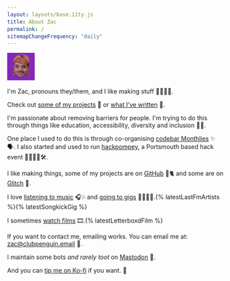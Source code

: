 ```yaml
---
layout: layouts/base.11ty.js
title: About Zac
permalink: /
sitemapChangeFrequency: "daily"
---
```


<picture>
    <source srcset="/images/zac-128.gif"
            media="(min-width: 500px)">
    <img class="my-face my-face--home"
         src="/images/zac-64.gif"
         alt="Zac in their human form"
         loading="lazy">
</picture>

I'm Zac, pronouns they/them, and I like making stuff <span aria-hidden="true">🤹‍♂️🔌🎨</span>.

Check out <a href="/projects">some of my projects</a> <span aria-hidden="true">📝</span> or <a href="/posts">what I've written</a> <span aria-hidden="true">🎨</span>.

I'm passionate about removing barriers for people. I'm trying to do this through things like education, accessibility, diversity and inclusion <span aria-hidden="true">🚧🚫</span>.

One place I used to do this is through co-organising <a href="https://codebar.io">codebar Monthlies</a> <span aria-hidden="true">✨🗣️</span>. I also started and used to run <a href="https://rosedigital.co.uk/blog/2014/11/24/hackpompey">hackpompey</a>, a Portsmouth based hack event <span aria-hidden="true">👨‍💻👩‍💻🛠️</span>.

I like making things, some of my projects are on <a href="https://github.com/zactopus">GitHub</a> <span aria-hidden="true">🐙🐈</span> and some are on <a href="https://glitch.com/@zaccolley">Glitch</a> <span aria-hidden="true">🎏</span>.

I love <a href="https://www.last.fm/user/zaccolley">listening to music</a> <span aria-hidden="true">🎧🎶</span> and <a href="https://www.songkick.com/users/zaccolley">going to gigs</a> <span aria-hidden="true">👩‍🎤🎸🥁</span>.{% latestLastFmArtists %}{% latestSongkickGig %}

I sometimes <a href="https://letterboxd.com/zoetrope69/">watch films</a> <span aria-hidden="true">🎞</span>️.{% latestLetterboxdFilm %}

If you want to contact me, emailing works. You can email me at: <a href="mailto:zac@clubpenguin.email">zac@clubpenguin.email</a> <span aria-hidden="true">📧</span>.

I maintain some bots <em>and rarely toot</em> on <a rel="me" href="https://toot.cafe/@zac">Mastodon</a> <span aria-hidden="true">📯</span>.

And you can <a href="https://ko-fi.com/zactopus">tip me on Ko-fi</a> if you want. <span aria-hidden="true">💸</span>

